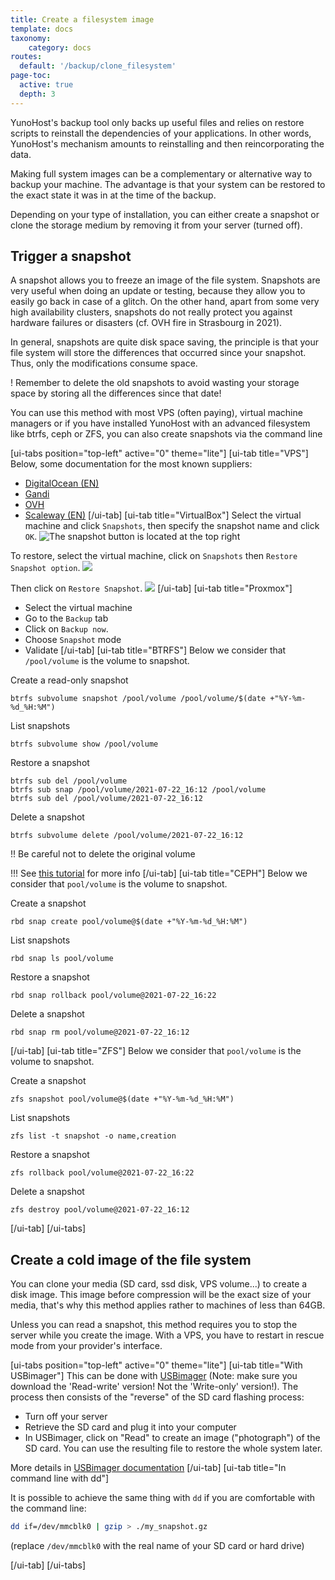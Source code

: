 ```yaml
---
title: Create a filesystem image
template: docs
taxonomy:
    category: docs
routes:
  default: '/backup/clone_filesystem'
page-toc:
  active: true
  depth: 3
---
```



YunoHost's backup tool only backs up useful files and relies on restore scripts to reinstall the dependencies of your applications. In other words, YunoHost's mechanism amounts to reinstalling and then reincorporating the data.

Making full system images can be a complementary or alternative way to backup your machine. The advantage is that your system can be restored to the exact state it was in at the time of the backup.

Depending on your type of installation, you can either create a snapshot or clone the storage medium by removing it from your server (turned off).

## Trigger a snapshot
A snapshot allows you to freeze an image of the file system. Snapshots are very useful when doing an update or testing, because they allow you to easily go back in case of a glitch. On the other hand, apart from some very high availability clusters, snapshots do not really protect you against hardware failures or disasters (cf. OVH fire in Strasbourg in 2021).

In general, snapshots are quite disk space saving, the principle is that your file system will store the differences that occurred since your snapshot. Thus, only the modifications consume space.

! Remember to delete the old snapshots to avoid wasting your storage space by storing all the differences since that date!

You can use this method with most VPS (often paying), virtual machine managers or if you have installed YunoHost with an advanced filesystem like btrfs, ceph or ZFS, you can also create snapshots via the command line

[ui-tabs position="top-left" active="0" theme="lite"]
[ui-tab title="VPS"]
Below, some documentation for the most known suppliers:
 * [DigitalOcean (EN)](https://docs.digitalocean.com/products/images/snapshots/)
 * [Gandi](https://docs.gandi.net/fr/simple_hosting/operations_courantes/snapshots.html)
 * [OVH](https://docs.ovh.com/fr/vps/snapshot-vps/)
 * [Scaleway (EN)](https://www.scaleway.com/en/docs/backup-your-data-with-snapshots/)
[/ui-tab]
[ui-tab title="VirtualBox"]
Select the virtual machine and click `Snapshots`, then specify the snapshot name and click `OK`.
![The snapshot button is located at the top right](image://administrate/specific_use_cases/virtualbox-snapshot2.webp)

To restore, select the virtual machine, click on `Snapshots` then `Restore Snapshot option`.
![](image://administrate/specific_use_cases/virtualbox-snapshot3.webp)

Then click on `Restore Snapshot`.
![](image://administrate/specific_use_cases/virtualbox-snapshot4.webp)
[/ui-tab]
[ui-tab title="Proxmox"]

 * Select the virtual machine
 * Go to the `Backup` tab
 * Click on `Backup now`.
 * Choose `Snapshot` mode
 * Validate
[/ui-tab]
[ui-tab title="BTRFS"]
Below we consider that `/pool/volume` is the volume to snapshot.

Create a read-only snapshot
```
btrfs subvolume snapshot /pool/volume /pool/volume/$(date +"%Y-%m-%d_%H:%M")
```

List snapshots
```
btrfs subvolume show /pool/volume
```

Restore a snapshot
```
btrfs sub del /pool/volume
btrfs sub snap /pool/volume/2021-07-22_16:12 /pool/volume
btrfs sub del /pool/volume/2021-07-22_16:12
```

Delete a snapshot
```
btrfs subvolume delete /pool/volume/2021-07-22_16:12
```
!! Be careful not to delete the original volume

!!! See [this tutorial](https://www.linux.com/training-tutorials/how-create-and-manage-btrfs-snapshots-and-rollbacks-linux-part-2/) for more info
[/ui-tab]
[ui-tab title="CEPH"]
Below we consider that `pool/volume` is the volume to snapshot.

Create a snapshot
```
rbd snap create pool/volume@$(date +"%Y-%m-%d_%H:%M")
```

List snapshots
```
rbd snap ls pool/volume
```

Restore a snapshot
```
rbd snap rollback pool/volume@2021-07-22_16:22
```

Delete a snapshot
```
rbd snap rm pool/volume@2021-07-22_16:12
```
[/ui-tab]
[ui-tab title="ZFS"]
Below we consider that `pool/volume` is the volume to snapshot.

Create a snapshot
```
zfs snapshot pool/volume@$(date +"%Y-%m-%d_%H:%M")
```

List snapshots
```
zfs list -t snapshot -o name,creation
```
Restore a snapshot
```
zfs rollback pool/volume@2021-07-22_16:22
```

Delete a snapshot
```
zfs destroy pool/volume@2021-07-22_16:12
```

[/ui-tab]
[/ui-tabs]


## Create a cold image of the file system 

You can clone your media (SD card, ssd disk, VPS volume...) to create a disk image. This image before compression will be the exact size of your media, that's why this method applies rather to machines of less than 64GB.

Unless you can read a snapshot, this method requires you to stop the server while you create the image. With a VPS, you have to restart in rescue mode from your provider's interface.

[ui-tabs position="top-left" active="0" theme="lite"]
[ui-tab title="With USBimager"]
This can be done with [USBimager](https://bztsrc.gitlab.io/usbimager/) (Note: make sure you download the 'Read-write' version! Not the 'Write-only' version!). The process then consists of the "reverse" of the SD card flashing process:
- Turn off your server
- Retrieve the SD card and plug it into your computer
- In USBimager, click on "Read" to create an image ("photograph") of the SD card. You can use the resulting file to restore the whole system later.

More details in [USBimager documentation](https://gitlab.com/bztsrc/usbimager/#creating-backup-image-file-from-device)
[/ui-tab]
[ui-tab title="In command line with dd"]

It is possible to achieve the same thing with `dd` if you are comfortable with the command line:

```bash
dd if=/dev/mmcblk0 | gzip > ./my_snapshot.gz
```

(replace `/dev/mmcblk0` with the real name of your SD card or hard drive)

[/ui-tab]
[/ui-tabs]

